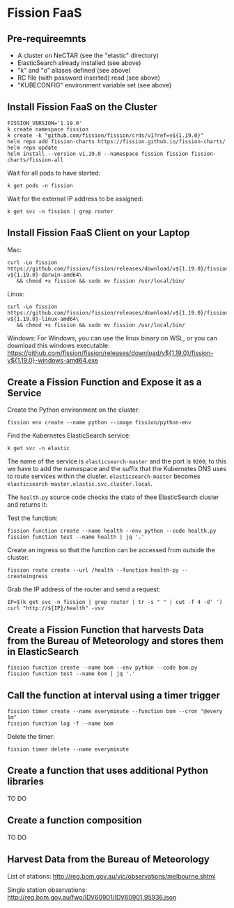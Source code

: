 # Fission FaaS

## Pre-requireemnts

* A cluster on NeCTAR (see the "elastic" directory)
* ElasticSearch already installed (see above)
* "k" and "o" aliases defined (see above)
* RC file (with password inserted) read (see above)
* "KUBECONFIG" environment variable set (see above)


## Install Fission FaaS on the Cluster

```shell
FISSION_VERSION='1.19.0'
k create namespace fission
k create -k "github.com/fission/fission/crds/v1?ref=v${1.19.0}"
helm repo add fission-charts https://fission.github.io/fission-charts/
helm repo update
helm install --version v1.19.0 --namespace fission fission fission-charts/fission-all
```

Wait for all pods to have started:
```shell
k get pods -n fission
```

Wait for the external IP address to be assigned:
```shell
k get svc -n fission | grep router
```


## Install Fission FaaS Client on your Laptop

Mac:
```shell
curl -Lo fission https://github.com/fission/fission/releases/download/v${1.19.0}/fission-v${1.19.0}-darwin-amd64\
   && chmod +x fission && sudo mv fission /usr/local/bin/
```

Linux:
```shell
curl -Lo fission https://github.com/fission/fission/releases/download/v${1.19.0}/fission-v${1.19.0}-linux-amd64\
   && chmod +x fission && sudo mv fission /usr/local/bin/
```

Windows:
For Windows, you can use the linux binary on WSL, or you can download this windows executable:
https://github.com/fission/fission/releases/download/v${1.19.0}/fission-v${1.19.0}-windows-amd64.exe


## Create a Fission Function and Expose it as a Service

Create the Python environment on the cluster:
```shell
fission env create --name python --image fission/python-env
```

Find the Kubernetes ElasticSearch service:
```shell
k get svc -n elastic
```

The name of the service is `elasticsearch-master` and the port is `9200`; to this we have to add the
namespace and the suffix that the Kubernetes DNS uses to route services within the cluster.
`elasticsearch-master` becomes `elasticsearch-master.elastic.svc.cluster.local`.

The `health.py` source code checks the stato of thee ElasticSearch cluster and returns it:

Test the function:
```shell
fission function create --name health --env python --code health.py
fission function test --name health | jq '.' 
```

Create an ingress so that the function can be accessed from outside the cluster:
```shell
fission route create --url /health --function health-py --createingress
```

Grab the IP address of the router and send a request:
```shell
IP=$(k get svc -n fission | grep router | tr -s " " | cut -f 4 -d' ')
curl "http://${IP}/health" -vvv
````


## Create a Fission Function that harvests Data from the Bureau of Meteorology and stores them in ElasticSearch

```shell
fission function create --name bom --env python --code bom.py
fission function test --name bom | jq '.' 
```


## Call the function at interval using a timer trigger

```shell
fission timer create --name everyminute --function bom --cron "@every 1m"
fission function log -f --name bom
```

Delete the timer:
```shell
fission timer delete --name everyminute
```


## Create a function that uses additional Python libraries

TO DO


## Create a function composition

TO DO


## Harvest Data from the Bureau of Meteorology

List of stations:
http://reg.bom.gov.au/vic/observations/melbourne.shtml

Single station observations: 
http://reg.bom.gov.au/fwo/IDV60901/IDV60901.95936.json


